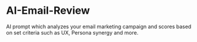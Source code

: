 # AI-Email-Review
AI prompt which analyzes your email marketing campaign and scores based on set criteria such as UX, Persona synergy and more.
